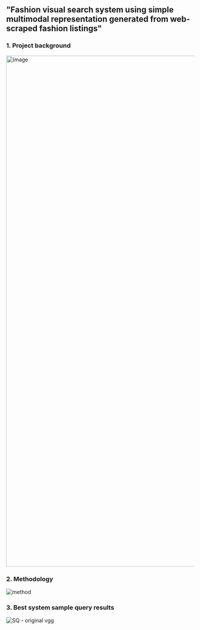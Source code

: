 ## "Fashion visual search system using simple multimodal representation generated from web- scraped fashion listings"


### 1. Project background

<img width="1364" alt="image" src="https://user-images.githubusercontent.com/35901101/185766876-06f5a163-27af-40a2-8da8-6c0c7360cdc9.png">

### 2. Methodology
![method](https://user-images.githubusercontent.com/35901101/185766895-d9a92625-8142-441c-95ae-7b78e7e0c578.png)

### 3. Best system sample query results
![SQ - original vgg](https://user-images.githubusercontent.com/35901101/185766914-07914b0f-29aa-4e7e-99ae-07e90d6d1a8c.png)
